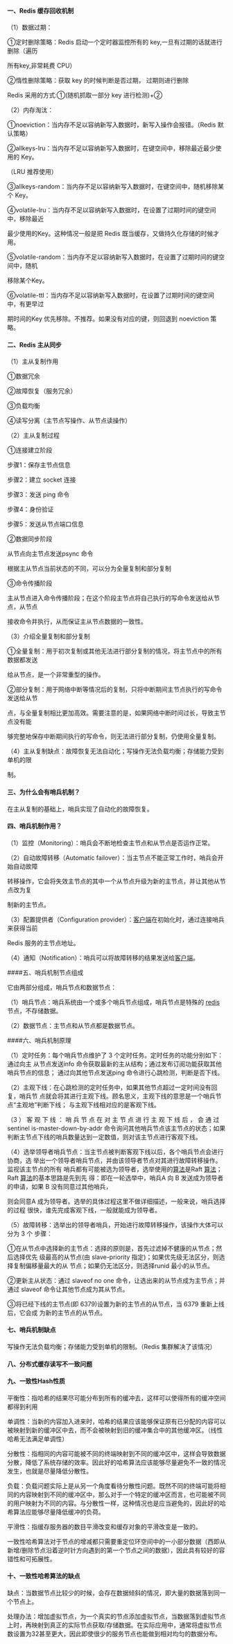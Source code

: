 #### 一、Redis 缓存回收机制

（1）数据过期： 

 ①定时删除策略：Redis 启动一个定时器监控所有的 key,一旦有过期的话就进行删除（遍历 

 所有key,非常耗费 CPU） 

 ②惰性删除策略：获取 key 的时候判断是否过期， 过期则进行删除 

 Redis 采用的方式:①(随机抓取一部分 key 进行检测)+②

（2）内存淘汰： 

 ①noeviction：当内存不足以容纳新写入数据时，新写入操作会报错。（Redis 默认策略） 

 ②allkeys-lru：当内存不足以容纳新写入数据时，在键空间中，移除最近最少使用的 Key。 

 （LRU 推荐使用） 

 ③allkeys-random：当内存不足以容纳新写入数据时，在键空间中，随机移除某个 Key。 

 ④volatile-lru：当内存不足以容纳新写入数据时，在设置了过期时间的键空间中，移除最近 

 最少使用的Key。这种情况一般是把 Redis 既当缓存，又做持久化存储的时候才用。 

 ⑤volatile-random：当内存不足以容纳新写入数据时，在设置了过期时间的键空间中，随机 

 移除某个Key。 

 ⑥volatile-ttl：当内存不足以容纳新写入数据时，在设置了过期时间的键空间中，有更早过 

 期时间的Key 优先移除。不推荐。如果没有对应的键，则回退到 noeviction 策略。



#### 二、Redis 主从同步

（1）主从复制作用

①数据冗余

②故障恢复（服务冗余）

③负载均衡

④读写分离（主节点写操作、从节点读操作）

（2）主从复制过程 

 ①连接建立阶段 

 步骤1：保存主节点信息 

 步骤2：建立 socket 连接 

 步骤3：发送 ping 命令 

 步骤4：身份验证 

 步骤5：发送从节点端口信息 

 ②数据同步阶段 

 从节点向主节点发送psync 命令 

 根据主从节点当前状态的不同，可以分为全量复制和部分复制 

 ③命令传播阶段 

 主从节点进入命令传播阶段；在这个阶段主节点将自己执行的写命令发送给从节点，从节点 

 接收命令并执行，从而保证主从节点数据的一致性。

（3）介绍全量复制和部分复制 

 ①全量复制：用于初次复制或其他无法进行部分复制的情况，将主节点中的所有数据都发送 

 给从节点，是一个非常重型的操作。 

 ②部分复制：用于网络中断等情况后的复制，只将中断期间主节点执行的写命令发送给从节 

 点，与全量复制相比更加高效。需要注意的是，如果网络中断时间过长，导致主节点没有能 

 够完整地保存中断期间执行的写命令，则无法进行部分复制，仍使用全量复制。 

 （4）主从复制缺点：故障恢复无法自动化；写操作无法负载均衡；存储能力受到单机的限 

 制。



#### 三、为什么会有哨兵机制？

在主从复制的基础上，哨兵实现了自动化的故障恢复。



#### 四、哨兵机制作用？

（1）监控（Monitoring）：哨兵会不断地检查主节点和从节点是否运作正常。 

 （2）自动故障转移（Automatic failover）：当主节点不能正常工作时，哨兵会开始自动故障 

 转移操作，它会将失效主节点的其中一个从节点升级为新的主节点，并让其他从节点改为复 

 制新的主节点。 

 （3）配置提供者（Configuration provider）：[客户端]()在初始化时，通过连接哨兵来获得当前 

 Redis 服务的主节点地址。 

 （4）通知（Notification）：哨兵可以将故障转移的结果发送给[客户端]()。



####五、哨兵机制节点组成

它由两部分组成，哨兵节点和数据节点：

（1）哨兵节点：哨兵系统由一个或多个哨兵节点组成，哨兵节点是特殊的 [redis](https://www.nowcoder.com/jump/super-jump/word?word=redis) 节点，不存储数据。

（2）数据节点：主节点和从节点都是数据节点。



####六、哨兵机制原理

（1）定时任务：每个哨兵节点维护了 3 个定时任务。定时任务的功能分别如下：通过向主 从节点发送info 命令获取最新的主从结构；通过发布订阅功能获取其他哨兵节点的信息； 通过向其他节点发送ping 命令进行心跳检测，判断是否下线。 

 （2）主观下线：在心跳检测的定时任务中，如果其他节点超过一定时间没有回复，哨兵节 点就会将其进行主观下线。顾名思义，主观下线的意思是一个哨兵节点“主观地”判断下线； 与主观下线相对应的是客观下线。 

 （3 ） 客 观 下 线 ： 哨 兵 节 点 在 对 主 节 点 进 行 主 观 下 线 后 ， 会 通 过 sentinel is-master-down-by-addr 命令询问其他哨兵节点该主节点的状态；如果判断主节点下线的哨兵数量达到一定数值，则对该主节点进行客观下线。 

 （4）选举领导者哨兵节点：当主节点被判断客观下线以后，各个哨兵节点会进行协商，选 举出一个领导者哨兵节点，并由该领导者节点对其进行故障转移操作。监视该主节点的所有 哨兵都有可能被选为领导者，选举使用的[算法]()是Raft [算法]()；Raft [算法]()的基本思路是先到先 得：即在一轮选举中，哨兵A 向 B 发送成为领导者的申请，如果 B 没有同意过其他哨兵， 

 则会同意A 成为领导者。选举的具体过程这里不做详细描述，一般来说，哨兵选择的过程 很快，谁先完成客观下线，一般就能成为领导者。 

 （5）故障转移：选举出的领导者哨兵，开始进行故障转移操作，该操作大体可以分为 3 个  步骤： 

 ①在从节点中选择新的主节点：选择的原则是，首先过滤掉不健康的从节点；然后选择优先 级最高的从节点(由 slave-priority 指定)；如果优先级无法区分，则选择复制偏移量最大的从 节点；如果仍无法区分，则选择runid 最小的从节点。 

 ②更新主从状态：通过 slaveof no one 命令，让选出来的从节点成为主节点；并通过 slaveof 命令让其他节点成为其从节点。 

 ③将已经下线的主节点(即 6379)设置为新的主节点的从节点，当 6379 重新上线后，它会成 为新的主节点的从节点。



#### 七、哨兵机制缺点

写操作无法负载均衡；存储能力受到单机的限制。（Redis 集群解决了该情况）

#### 八、分布式缓存读写不一致问题



#### 九、一致性Hash性质

平衡性：指哈希的结果尽可能分布到所有的缓冲去，这样可以使得所有的缓冲空间都得到利用

单调性：当新的内容加入进来时，哈希的结果应该能够保证原有已分配的内容可以被映射到新的缓冲区中去，而不会被映射到旧的缓冲集合中的其他缓冲区。（线性哈希无法满足单调性）

分散性：指相同的内容可能被不同的终端映射到不同的缓冲区中，这样会导致数据分散，降低了系统存储的效率。因此好的哈希算法应该能够尽量避免不一致的情况发生，也就是尽量降低分散性。

负载：负载问题实际上是从另一个角度看待分散性问题。既然不同的终端可能将相同的内容映射到不同的缓冲区中，那么对于一个特定的缓冲区而言，也可能被不同的用户映射为不同的内容。与分散性一样，这种情况也是应当避免的，因此好的哈希算法应能够尽量降低缓冲的负荷。

平滑性：指缓存服务器的数目平滑改变和缓存对象的平滑改变是一致的。

一致性哈希算法对于节点的增减都只需要重定位环空间中的一小部分数据（西即从新增/删除节点沿着逆时针方向遇到的第一个节点之间的数据），因此具有较好的容错性和可拓展性。

#### 十、一致性哈希算法的缺点

缺点：当数据节点比较少的时候，会存在数据倾斜的情况，即大量的数据落到同一个节点上。

处理办法：增加虚拟节点，为一个真实的节点添加虚拟节点，当数据落到虚拟节点上时，再映射到真正的实际节点获取/存储数据。在实际应用中，通常将虚拟节点数设置为32甚至更大，因此即使很少的服务节点也能做到相对均匀的数据分布。